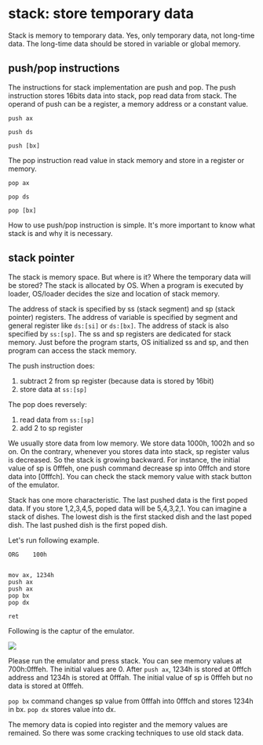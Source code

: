 # stack: store temporary data

Stack is memory to temporary data. Yes, only temporary data, not long-time data.
The long-time data should be stored in variable or global memory.

## push/pop instructions

The instructions for stack implementation are push and pop.
The push instruction stores 16bits data into stack, pop read data from stack.
The operand of push can be a register, a memory address or a constant value.

```
push ax

push ds

push [bx]
```

The pop instruction read value in stack memory and store in a register or memory.

```
pop ax

pop ds

pop [bx]
```

How to use push/pop instruction is simple.
It's more important to know what stack is and why it is necessary.

## stack pointer

The stack is memory space. But where is it? Where the temporary data will be stored?
The stack is allocated by OS. When a program is executed by loader, OS/loader decides the size and location of stack memory.

The address of stack is specified by ss (stack segment) and sp (stack pointer) registers.
The address of variable is specified by segment and general register like ``ds:[si]`` or ``ds:[bx]``.
The address of stack is also specified by ``ss:[sp]``.
The ss and sp registers are dedicated for stack memory.
Just before the program starts, OS initialized ss and sp, and then program can access the stack memory.

The push instruction does:
1. subtract 2 from sp register (because data is stored by 16bit)
1. store data at ``ss:[sp]``

The pop does reversely:
1. read data from ``ss:[sp]``
1. add 2 to sp register

We usually store data from low memory. We store data 1000h, 1002h and so on.
On the contrary, whenever you stores data into stack, sp register valus is decreased.
So the stack is growing backward.
For instance, the initial value of sp is 0fffeh, one push command decrease sp into 0fffch and store data into [0fffch].
You can check the stack memory value with stack button of the emulator.

Stack has one more characteristic. The last pushed data is the first poped data.
If you store 1,2,3,4,5, poped data will be 5,4,3,2,1.
You can imagine a stack of dishes.
The lowest dish is the first stacked dish and the last poped dish.
The last pushed dish is the first poped dish.

Let's run following example.

```
ORG    100h
 
 
mov ax, 1234h
push ax
push ax
pop bx
pop dx
 
ret
```

Following is the captur of the emulator.

 ![](/assets/2537.png)

Please run the emulator and press stack. You can see memory values at 700h:0fffeh.
The initial values are 0.
After ``push ax``, 1234h is stored at 0fffch address and 1234h is stored at 0fffah.
The initial value of sp is 0fffeh but no data is stored at 0fffeh.

``pop bx`` command changes sp value from 0fffah into 0fffch and stores 1234h in bx.
``pop dx`` stores value into dx.

The memory data is copied into register and the memory values are remained.
So there was some cracking techniques to use old stack data.
